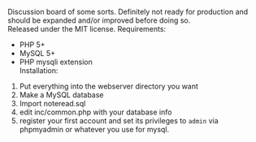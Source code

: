 Discussion board of some sorts. Definitely not ready for production and should be expanded and/or improved before doing so.  
Released under the MIT license.
Requirements:  
- PHP 5+  
- MySQL 5+  
- PHP mysqli extension   
Installation:  
1. Put everything into the webserver directory you want  
2. Make a MySQL database  
3. Import noteread.sql  
4. edit inc/common.php with your database info  
5. register your first account and set its privileges to `admin` via phpmyadmin or whatever you use for mysql.  